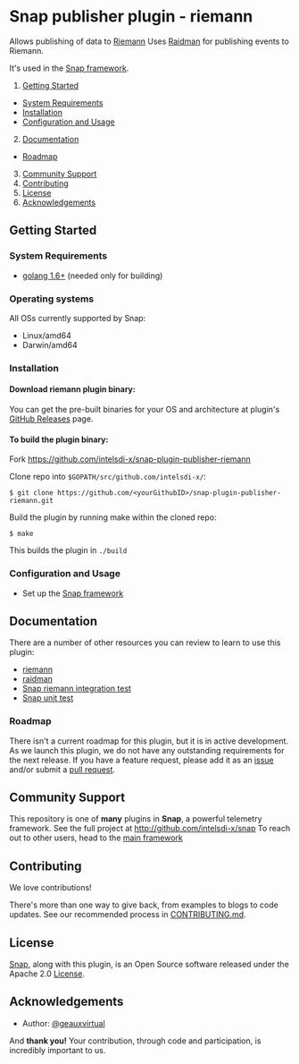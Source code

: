 # Snap publisher plugin - riemann

Allows publishing of data to [Riemann](http://riemann.io)
Uses [Raidman](https://github.com/amir/raidman) for publishing events to Riemann.

It's used in the [Snap framework](http://github.com:intelsdi-x/snap).

1. [Getting Started](#getting-started)
  * [System Requirements](#system-requirements)
  * [Installation](#installation)
  * [Configuration and Usage](configuration-and-usage)
2. [Documentation](#documentation)
  * [Roadmap](#roadmap)
3. [Community Support](#community-support)
4. [Contributing](#contributing)
5. [License](#license-and-authors)
6. [Acknowledgements](#acknowledgements)

## Getting Started
### System Requirements
* [golang 1.6+](https://golang.org/dl/) (needed only for building)

### Operating systems
All OSs currently supported by Snap:
* Linux/amd64
* Darwin/amd64

### Installation
#### Download riemann plugin binary:
You can get the pre-built binaries for your OS and architecture at plugin's [GitHub Releases](https://github.com/intelsdi-x/snap-plugin-publisher-riemann/releases) page.

#### To build the plugin binary:
Fork https://github.com/intelsdi-x/snap-plugin-publisher-riemann

Clone repo into `$GOPATH/src/github.com/intelsdi-x/`:

```
$ git clone https://github.com/<yourGithubID>/snap-plugin-publisher-riemann.git
```

Build the plugin by running make within the cloned repo:
```
$ make
```
This builds the plugin in `./build`

### Configuration and Usage
* Set up the [Snap framework](https://github.com/intelsdi-x/snap/blob/master/README.md#getting-started)

## Documentation
There are a number of other resources you can review to learn to use this plugin:

* [riemann](http://riemann.io/) 
* [raidman](https://github.com/amir/raidman)
* [Snap riemann integration test](https://github.com/intelsdi-x/snap-plugin-publisher-riemann/blob/master/riemann/riemann_integration_test.go)
* [Snap unit test](https://github.com/intelsdi-x/snap-plugin-publisher-riemann/blob/master/riemann/riemann_test.go )

### Roadmap
There isn't a current roadmap for this plugin, but it is in active development. As we launch this plugin, we do not have any outstanding requirements for the next release. If you have a feature request, please add it as an [issue](https://github.com/intelsdi-x/snap-plugin-publisher-riemann/issues/new) and/or submit a [pull request](https://github.com/intelsdi-x/snap-plugin-publisher-riemann/pulls).

## Community Support
This repository is one of **many** plugins in **Snap**, a powerful telemetry framework. See the full project at http://github.com/intelsdi-x/snap To reach out to other users, head to the [main framework](https://github.com/intelsdi-x/snap#community-support)

## Contributing
We love contributions!

There's more than one way to give back, from examples to blogs to code updates. See our recommended process in [CONTRIBUTING.md](CONTRIBUTING.md).

## License
[Snap](http://github.com:intelsdi-x/snap), along with this plugin, is an Open Source software released under the Apache 2.0 [License](LICENSE).

## Acknowledgements
* Author: [@geauxvirtual](https://github.com/geauxvirtual/)

And **thank you!** Your contribution, through code and participation, is incredibly important to us.
